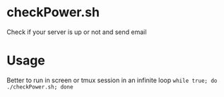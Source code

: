 checkPower.sh
====================
Check if your server is up or not and send email

Usage
=======
Better to run in screen or tmux session in an infinite loop
```while true; do ./checkPower.sh; done```
